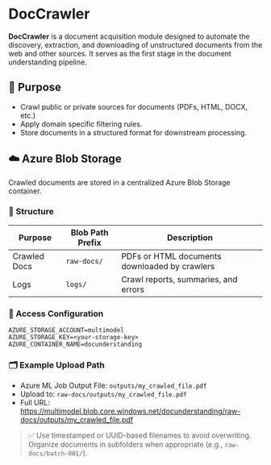 # DocCrawler

**DocCrawler** is a document acquisition module designed to automate the discovery, extraction, and downloading of unstructured documents from the web and other sources. It serves as the first stage in the document understanding pipeline.

## 🚀 Purpose

- Crawl public or private sources for documents (PDFs, HTML, DOCX, etc.)
- Apply domain specific filtering rules.
- Store documents in a structured format for downstream processing.


## ☁️ Azure Blob Storage

Crawled documents are stored in a centralized Azure Blob Storage container.

### 📂 Structure

| Purpose        | Blob Path Prefix | Description                                |
|----------------|------------------|--------------------------------------------|
| Crawled Docs   | `raw-docs/`      | PDFs or HTML documents downloaded by crawlers |
| Logs           | `logs/`          | Crawl reports, summaries, and errors       |

### 🔐 Access Configuration

```env
AZURE_STORAGE_ACCOUNT=multimodel
AZURE_STORAGE_KEY=<your-storage-key>
AZURE_CONTAINER_NAME=docunderstanding
```

### 🗂️ Example Upload Path

- Azure ML Job Output File: `outputs/my_crawled_file.pdf`  
- Upload to: `raw-docs/outputs/my_crawled_file.pdf`  
- Full URL:  https://multimodel.blob.core.windows.net/docunderstanding/raw-docs/outputs/my_crawled_file.pdf

> ✅ Use timestamped or UUID-based filenames to avoid overwriting. Organize documents in subfolders when appropriate (e.g., `raw-docs/batch-001/`).

